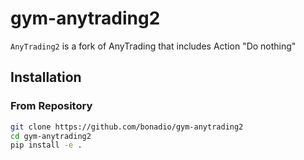 
# gym-anytrading2

`AnyTrading2` is a fork of AnyTrading that includes Action "Do nothing" 


## Installation

### From Repository
```bash
git clone https://github.com/bonadio/gym-anytrading2
cd gym-anytrading2
pip install -e .

```

